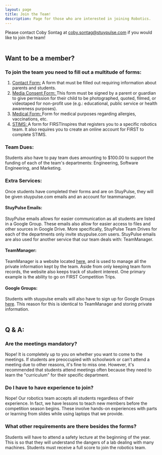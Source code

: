 ```yaml
---
layout: page
title: Join the Team!
description: Page for those who are interested in joining Robotics.
---
```

Please contact Coby Sontag at <coby.sontag@stuypulse.com> if you would like to join the team!
<br><br>
## Want to be a member? 

### To join the team you need to fill out a multitude of forms:
1. <a href="https://goo.gl/forms/oWd0ZdO5dw0XKgBs2" target="_blank">Contact Form:</a> A form that must be filled out requiring information about parents and students.
2. <a href="https://drive.google.com/file/d/0B8g81hwwtg-rSlZZQTRmVVA3N2c/view" target="_blank"> Media Consent Form: </a> This form must be signed by a parent or guardian to give permission for their child to be photographed, quoted, filmed, or videotaped for non-profit use (e.g.: educational, public service or health awareness purposes).
3. <a href="https://drive.google.com/file/d/0B8g81hwwtg-rYy15Yzhhd2ltSlk/view" target="_blank"> Medical Form: </a> Form for medical purposes regarding allergies, vaccinations, etc.
4. <a href="https://my.firstinspires.org/Dashboard/" target="_blank"> STIMS: </a> A form for FIRSTInspires that registers you to a specific robotics team. It also requires you to create an online account for FIRST to complete STIMS.

### Team Dues: 
Students also have to pay team dues amounting to $100.00 to support the funding of each of the team's departments: Engineering, Software Engineering, and Marketing.

### Extra Services:
Once students have completed their forms and are on StuyPulse, they will be given stuypulse.com emails and an account for teammanager.

#### StuyPulse Emails:
StuyPulse emails allows for easier communication as all students are listed in a Google Group. These emails also allow for easier access to files and other sources in Google Drive. More specifically, StuyPulse Team Drives for each of the departments only invite stuypulse.com users. StuyPulse emails are also used for another service that our team deals with: TeamManager.

#### TeamManager: 
TeamManager is a website located <a href="https://manage.stuypulse.com"> here</a>, and is used to manage all the private information kept by the team. Aside from only keeping team form records, the website also keeps track of student interest. One primary example is the ability to go on FIRST Competition Trips.

#### Google Groups:
Students with stuypulse emails will also have to sign up for Google Groups <a href="https://groups.google.com/a/stuypulse.com/forum/#!myforums"> here</a>. This reason for this is identical to TeamManager and storing private information.
<br><br>

## Q & A:

### Are the meetings mandatory?
Nope! It is completely up to you on whether you want to come to the meetings. If students are preoccupied with schoolwork or can't attend a meeting due to other reasons, it's fine to miss one. However, it's recommended that students attend meetings often because they need to learn the "curriculum" for their specific department.

### Do I have to have experience to join?
Nope! Our robotics team accepts all students regardless of their experience. In fact, we have lessons to teach new members before the competition season begins. These involve hands-on experiences with parts or learning from slides while using laptops that we provide.

### What other requirements are there besides the forms?
Students will have to attend a safety lecture at the beginning of the year. This is so that they will understand the dangers of a lab dealing with many machines. Students must receive a full score to join the robotics team.
